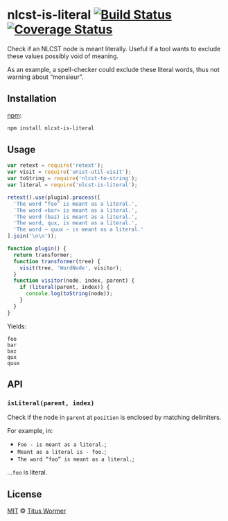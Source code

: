 # nlcst-is-literal [![Build Status][travis-badge]][travis] [![Coverage Status][codecov-badge]][codecov]

Check if an NLCST node is meant literally.  Useful if a tool wants to
exclude these values possibly void of meaning.

As an example, a spell-checker could exclude these literal words, thus not
warning about “monsieur”.

## Installation

[npm][]:

```bash
npm install nlcst-is-literal
```

## Usage

```javascript
var retext = require('retext');
var visit = require('unist-util-visit');
var toString = require('nlcst-to-string');
var literal = require('nlcst-is-literal');

retext().use(plugin).process([
  'The word “foo” is meant as a literal.',
  'The word «bar» is meant as a literal.',
  'The word (baz) is meant as a literal.',
  'The word, qux, is meant as a literal.',
  'The word — quux — is meant as a literal.'
].join('\n\n'));

function plugin() {
  return transformer;
  function transformer(tree) {
    visit(tree, 'WordNode', visitor);
  }
  function visitor(node, index, parent) {
    if (literal(parent, index)) {
      console.log(toString(node));
    }
  }
}
```

Yields:

```text
foo
bar
baz
qux
quux
```

## API

### `isLiteral(parent, index)`

Check if the node in `parent` at `position` is enclosed
by matching delimiters.

For example, in:

*   `Foo - is meant as a literal.`;
*   `Meant as a literal is - foo.`;
*   `The word “foo” is meant as a literal.`;

...`foo` is literal.

## License

[MIT][license] © [Titus Wormer][author]

<!-- Definitions -->

[travis-badge]: https://img.shields.io/travis/wooorm/nlcst-is-literal.svg

[travis]: https://travis-ci.org/wooorm/nlcst-is-literal

[codecov-badge]: https://img.shields.io/codecov/c/github/wooorm/nlcst-is-literal.svg

[codecov]: https://codecov.io/github/wooorm/nlcst-is-literal

[npm]: https://docs.npmjs.com/cli/install

[license]: LICENSE

[author]: http://wooorm.com
